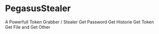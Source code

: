 # PegasusStealer
A Powerfull Token Grabber / Stealer 
Get Password
Get Historie 
Get Token
Get File 
and Get Other
